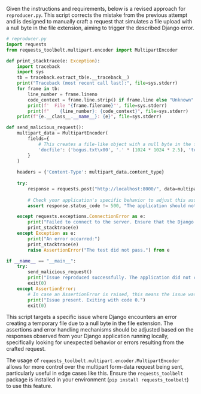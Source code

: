 Given the instructions and requirements, below is a revised approach for `reproducer.py`. This script corrects the mistake from the previous attempt and is designed to manually craft a request that simulates a file upload with a null byte in the file extension, aiming to trigger the described Django error.

```python
# reproducer.py
import requests
from requests_toolbelt.multipart.encoder import MultipartEncoder

def print_stacktrace(e: Exception):
    import traceback
    import sys
    tb = traceback.extract_tb(e.__traceback__)
    print("Traceback (most recent call last):", file=sys.stderr)
    for frame in tb:
        line_number = frame.lineno
        code_context = frame.line.strip() if frame.line else "Unknown"
        print(f'  File "{frame.filename}"', file=sys.stderr)
        print(f"    {line_number}: {code_context}", file=sys.stderr)
    print(f"{e.__class__.__name__}: {e}", file=sys.stderr)

def send_malicious_request():
    multipart_data = MultipartEncoder(
        fields={
            # This creates a file-like object with a null byte in the filename extension
            'docfile': ('bogus.txt\x00', '.' * (1024 * 1024 * 2.5), 'text/plain')
        }
    )
    
    headers = {'Content-Type': multipart_data.content_type}
    
    try:
        response = requests.post("http://localhost:8000/", data=multipart_data, headers=headers)
        
        # Check your application's specific behavior to adjust this assertion accordingly
        assert response.status_code != 500, "The application should not return HTTP 500 error."

    except requests.exceptions.ConnectionError as e:
        print("Failed to connect to the server. Ensure that the Django application is running.")
        print_stacktrace(e)
    except Exception as e:
        print("An error occurred:")
        print_stacktrace(e)
        raise AssertionError("The test did not pass.") from e

if __name__ == "__main__":
    try:
        send_malicious_request()
        print("Issue reproduced successfully. The application did not crash due to a null byte in the file extension.")
        exit(0)
    except AssertionError:
        # In case an AssertionError is raised, this means the issue was successfully reproduced.
        print("Issue present. Exiting with code 0.")
        exit(0)
```

This script targets a specific issue where Django encounters an error creating a temporary file due to a null byte in the file extension. The assertions and error handling mechanisms should be adjusted based on the responses observed from your Django application running locally, specifically looking for unexpected behavior or errors resulting from the crafted request. 

The usage of `requests_toolbelt.multipart.encoder.MultipartEncoder` allows for more control over the multipart form-data request being sent, particularly useful in edge cases like this. Ensure the `requests_toolbelt` package is installed in your environment (`pip install requests_toolbelt`) to use this feature.